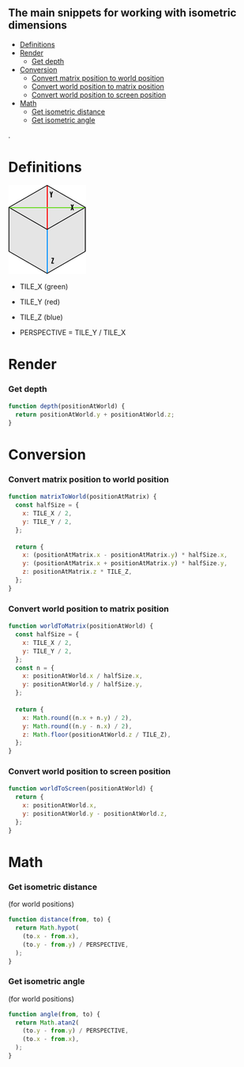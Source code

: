 ## The main snippets for working with isometric dimensions

* [Definitions](https://github.com/neki-dev/isometric-snippets?tab=readme-ov-file#definitions)
* [Render](https://github.com/neki-dev/isometric-snippets?tab=readme-ov-file#render)
  * [Get depth](https://github.com/neki-dev/isometric-snippets?tab=readme-ov-file#get-depth)
* [Conversion](https://github.com/neki-dev/isometric-snippets?tab=readme-ov-file#conversion)
  * [Convert matrix position to world position](https://github.com/neki-dev/isometric-snippets?tab=readme-ov-file#convert-matrix-position-to-world-position)
  * [Convert world position to matrix position](https://github.com/neki-dev/isometric-snippets?tab=readme-ov-file#convert-world-position-to-matrix-position)
  * [Convert world position to screen position](https://github.com/neki-dev/isometric-snippets?tab=readme-ov-file#convert-world-position-to-screen-position)
* [Math](https://github.com/neki-dev/isometric-snippets?tab=readme-ov-file#math)
  * [Get isometric distance](https://github.com/neki-dev/isometric-snippets?tab=readme-ov-file#get-isometric-distance)
  * [Get isometric angle](https://github.com/neki-dev/isometric-snippets?tab=readme-ov-file#get-isometric-angle)

.

# Definitions

![Cube](./cube.png)

* TILE_X (green)
* TILE_Y (red)
* TILE_Z (blue)

* PERSPECTIVE = TILE_Y / TILE_X

# Render

### Get depth
```js
function depth(positionAtWorld) {
  return positionAtWorld.y + positionAtWorld.z;
}
```

# Conversion

### Convert matrix position to world position
```js
function matrixToWorld(positionAtMatrix) {
  const halfSize = {
    x: TILE_X / 2,
    y: TILE_Y / 2,
  };

  return {
    x: (positionAtMatrix.x - positionAtMatrix.y) * halfSize.x,
    y: (positionAtMatrix.x + positionAtMatrix.y) * halfSize.y,
    z: positionAtMatrix.z * TILE_Z,
  };
}
```

### Convert world position to matrix position
```js
function worldToMatrix(positionAtWorld) {
  const halfSize = {
    x: TILE_X / 2,
    y: TILE_Y / 2,
  };
  const n = {
    x: positionAtWorld.x / halfSize.x,
    y: positionAtWorld.y / halfSize.y,
  };

  return {
    x: Math.round((n.x + n.y) / 2),
    y: Math.round((n.y - n.x) / 2),
    z: Math.floor(positionAtWorld.z / TILE_Z),
  };
}
```

### Convert world position to screen position
```js
function worldToScreen(positionAtWorld) {
  return {
    x: positionAtWorld.x,
    y: positionAtWorld.y - positionAtWorld.z,
  };
}
```

# Math

### Get isometric distance 
(for world positions)
```js
function distance(from, to) {
  return Math.hypot(
    (to.x - from.x),
    (to.y - from.y) / PERSPECTIVE,
  );
}
```

### Get isometric angle 
(for world positions)
```js
function angle(from, to) {
  return Math.atan2(
    (to.y - from.y) / PERSPECTIVE,
    (to.x - from.x),
  );
}
```
